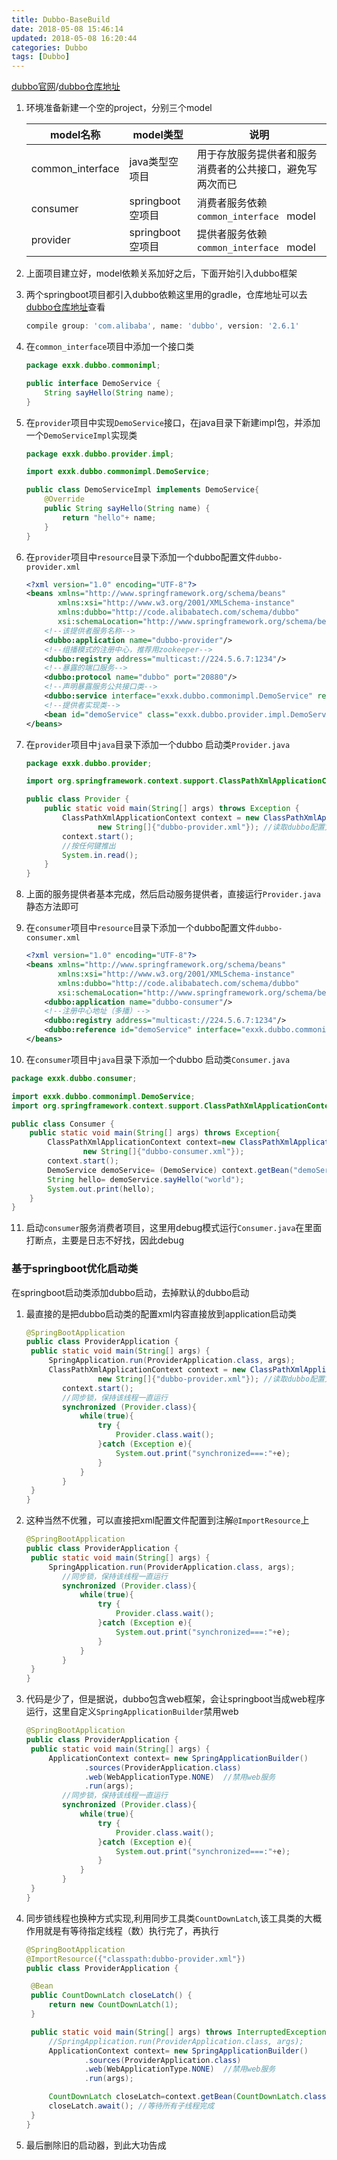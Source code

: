 ```yaml
---
title: Dubbo-BaseBuild
date: 2018-05-08 15:46:14
updated: 2018-05-08 16:20:44
categories: Dubbo
tags: [Dubbo]
---
```




[dubbo官网](https://dubbo.incubator.apache.org/)/[dubbo仓库地址](https://mvnrepository.com/artifact/com.alibaba/dubbo)

1. 环境准备新建一个空的project，分别三个model

   | model名称        | model类型        | 说明                                                     |
   | ---------------- | ---------------- | -------------------------------------------------------- |
   | common_interface | java类型空项目   | 用于存放服务提供者和服务消费者的公共接口，避免写两次而已 |
   | consumer         | springboot空项目 | 消费者服务依赖`common_interface `  model                 |
   | provider         | springboot空项目 | 提供者服务依赖`common_interface `  model                 |

2. 上面项目建立好，model依赖关系加好之后，下面开始引入dubbo框架

3. 两个springboot项目都引入dubbo依赖这里用的gradle，仓库地址可以去[dubbo仓库地址](https://mvnrepository.com/artifact/com.alibaba/dubbo)查看

   ```groovy
   compile group: 'com.alibaba', name: 'dubbo', version: '2.6.1'
   ```

4. 在`common_interface`项目中添加一个接口类

   ```java
   package exxk.dubbo.commonimpl;
   
   public interface DemoService {
       String sayHello(String name);
   }
   ```

5. 在`provider`项目中实现`DemoService`接口，在java目录下新建impl包，并添加一个`DemoServiceImpl`实现类

   ```java
   package exxk.dubbo.provider.impl;
   
   import exxk.dubbo.commonimpl.DemoService;
   
   public class DemoServiceImpl implements DemoService{
       @Override
       public String sayHello(String name) {
           return "hello"+ name;
       }
   }
   ```

6. 在`provider`项目中`resource`目录下添加一个dubbo配置文件`dubbo-provider.xml`

   ```xml
   <?xml version="1.0" encoding="UTF-8"?>
   <beans xmlns="http://www.springframework.org/schema/beans"
          xmlns:xsi="http://www.w3.org/2001/XMLSchema-instance"
          xmlns:dubbo="http://code.alibabatech.com/schema/dubbo"
          xsi:schemaLocation="http://www.springframework.org/schema/beans http://www.springframework.org/schema/beans/spring-beans.xsd http://code.alibabatech.com/schema/dubbo http://code.alibabatech.com/schema/dubbo/dubbo.xsd">
       <!--该提供者服务名称-->
       <dubbo:application name="dubbo-provider"/>
       <!--组播模式的注册中心，推荐用zookeeper-->
       <dubbo:registry address="multicast://224.5.6.7:1234"/>
       <!--暴露的端口服务-->
       <dubbo:protocol name="dubbo" port="20880"/>
       <!--声明暴露服务公共接口类-->
       <dubbo:service interface="exxk.dubbo.commonimpl.DemoService" ref="demoService"/>
       <!--提供者实现类-->
       <bean id="demoService" class="exxk.dubbo.provider.impl.DemoServiceImpl"/>
   </beans>
   ```

7. 在`provider`项目中`java`目录下添加一个dubbo 启动类`Provider.java`

   ```java
   package exxk.dubbo.provider;
   
   import org.springframework.context.support.ClassPathXmlApplicationContext;
   
   public class Provider {
       public static void main(String[] args) throws Exception {
           ClassPathXmlApplicationContext context = new ClassPathXmlApplicationContext(
                   new String[]{"dubbo-provider.xml"}); //读取dubbo配置文件
           context.start();
           //按任何键推出
           System.in.read();
       }
   }
   ```

8. 上面的服务提供者基本完成，然后启动服务提供者，直接运行`Provider.java`静态方法即可

9. 在`consumer`项目中`resource`目录下添加一个dubbo配置文件`dubbo-consumer.xml`

   ```xml
   <?xml version="1.0" encoding="UTF-8"?>
   <beans xmlns="http://www.springframework.org/schema/beans"
          xmlns:xsi="http://www.w3.org/2001/XMLSchema-instance"
          xmlns:dubbo="http://code.alibabatech.com/schema/dubbo"
          xsi:schemaLocation="http://www.springframework.org/schema/beans http://www.springframework.org/schema/beans/spring-beans.xsd http://code.alibabatech.com/schema/dubbo http://code.alibabatech.com/schema/dubbo/dubbo.xsd">
       <dubbo:application name="dubbo-consumer"/>
       <!--注册中心地址（多播）-->
       <dubbo:registry address="multicast://224.5.6.7:1234"/>
       <dubbo:reference id="demoService" interface="exxk.dubbo.commonimpl.DemoService"/>
   </beans>
   ```

10. 在`consumer`项目中`java`目录下添加一个dubbo 启动类`Consumer.java`

  ```java
  package exxk.dubbo.consumer;
  
  import exxk.dubbo.commonimpl.DemoService;
  import org.springframework.context.support.ClassPathXmlApplicationContext;
  
  public class Consumer {
      public static void main(String[] args) throws Exception{
          ClassPathXmlApplicationContext context=new ClassPathXmlApplicationContext(
                  new String[]{"dubbo-consumer.xml"});
          context.start();
          DemoService demoService= (DemoService) context.getBean("demoService");
          String hello= demoService.sayHello("world");
          System.out.print(hello);
      }
  }
  ```

11. 启动`consumer`服务消费者项目，这里用debug模式运行`Consumer.java`在里面打断点，主要是日志不好找，因此debug

### 基于springboot优化启动类

在springboot启动类添加dubbo启动，去掉默认的dubbo启动

1. 最直接的是把dubbo启动类的配置xml内容直接放到application启动类

   ```java
   @SpringBootApplication
   public class ProviderApplication {
   	public static void main(String[] args) {
   		SpringApplication.run(ProviderApplication.class, args);
   		ClassPathXmlApplicationContext context = new ClassPathXmlApplicationContext(
                   new String[]{"dubbo-provider.xml"}); //读取dubbo配置文件
           context.start();
           //同步锁，保持该线程一直运行
           synchronized (Provider.class){
               while(true){
                   try {
                       Provider.class.wait();
                   }catch (Exception e){
                       System.out.print("synchronized===:"+e);
                   }
               }
           }
   	}
   }
   ```

2. 这种当然不优雅，可以直接把xml配置文件配置到注解`@ImportResource`上

   ```java
   @SpringBootApplication
   public class ProviderApplication {
   	public static void main(String[] args) {
   		SpringApplication.run(ProviderApplication.class, args);
           //同步锁，保持该线程一直运行
           synchronized (Provider.class){
               while(true){
                   try {
                       Provider.class.wait();
                   }catch (Exception e){
                       System.out.print("synchronized===:"+e);
                   }
               }
           }
   	}
   }
   ```

3. 代码是少了，但是据说，dubbo包含web框架，会让springboot当成web程序运行，这里自定义`SpringApplicationBuilder`禁用web

   ```java
   @SpringBootApplication
   public class ProviderApplication {
   	public static void main(String[] args) {
   		ApplicationContext context= new SpringApplicationBuilder()
   				.sources(ProviderApplication.class)
   				.web(WebApplicationType.NONE)  //禁用web服务
   				.run(args);
           //同步锁，保持该线程一直运行
           synchronized (Provider.class){
               while(true){
                   try {
                       Provider.class.wait();
                   }catch (Exception e){
                       System.out.print("synchronized===:"+e);
                   }
               }
           }
   	}
   }
   ```

4. 同步锁线程也换种方式实现,利用同步工具类`CountDownLatch`,该工具类的大概作用就是有等待指定线程（数）执行完了，再执行

   ```java
   @SpringBootApplication
   @ImportResource({"classpath:dubbo-provider.xml"})
   public class ProviderApplication {
   
   	@Bean
   	public CountDownLatch closeLatch() {
   		return new CountDownLatch(1);
   	}
   
   	public static void main(String[] args) throws InterruptedException {
   		//SpringApplication.run(ProviderApplication.class, args);
   		ApplicationContext context= new SpringApplicationBuilder()
   				.sources(ProviderApplication.class)
   				.web(WebApplicationType.NONE)  //禁用web服务
   				.run(args);
   
   		CountDownLatch closeLatch=context.getBean(CountDownLatch.class);
   		closeLatch.await(); //等待所有子线程完成
   	}
   }
   ```

5. 最后删除旧的启动器，到此大功告成